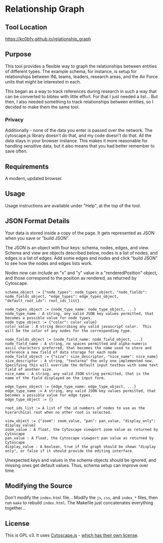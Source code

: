 # Relationship Graph

## Tool Location
https://kc0bfv.github.io/relationship_graph

## Purpose
This tool provides a flexible way to graph the relationships between entities of different types.  The example schema, for instance, is setup for relationships between INL teams, leaders, research areas, and the Air Force units that might be interested in each.

This began as a way to track references during research in such a way that can be converted to bibtex with little effort.  For that I just needed a list...  But then, I also needed something to track relationships between entities, so I decided to make them the same tool.

### Privacy
Additionally - none of the data you enter is passed over the network.  The cytoscape.js library doesn't do that, and my code doesn't do that.  All the data stays in your browser instance.  This makes it more reasonable for handling sensitive data, but it also means that you had better remember to save often.

## Requirements
A modern, updated browser.

## Usage
Usage instructions are available under "Help", at the top of the tool.

## JSON Format Details
Your data is stored inside a copy of the page.  It gets represented as JSON when you save or "build JSON".

The JSON is an object with four keys: schema, nodes, edges, and view.  Schema and view are objects described below, nodes is a list of nodes, and edges is a list of edges.  Add some edges and nodes and click "build JSON" to see how the nodes and edges lists work.

Nodes now can include an "x" and "y" value in a "renderedPosition" object, and those correspond to the position as rendered, as returned by Cytoscape.

```
schema_object := {"node_types": node_types_object, "node_fields": node_fields_object, "edge_types": edge_types_object, "default_root_ids": root_ids_list}

node_types_object := {node_type_name: node_type_object, ...}
node_type_name : A string, any valid JSON key values permitted, that becomes a possible value for node types.
node_type_object := {"color": color_value}
color_value : A string describing any valid javascript color.  This will be the color of any nodes for the corresponding type.

node_fields_object := {node_field_name: node_field_object, ...}
node_field_name : A string, no spaces permitted and alpha-numeric ascii characters preferred, that becomes the name used to store and reference a new field of data storage for each node
node_field_object := {"size": size_descriptor, "nice_name": nice_name}
size_descriptor : A string, "textarea" the only one implemented now.  Specifying this will override the default input textbox with some text field of another size.
nice_name : A string, any valid JSON string permitted, that is the name of the field displayed on the input form.

edge_types_object := {edge_type_name: edge_type_object, ...}
edge_type_name := A string, any valid JSON key values permitted, that becomes a possible value for edge types.
edge_type_object := {}

root_ids_list := A list of the id numbers of nodes to use as the hierarchical root when no other root is selected.
```

```
view_object := {"zoom": zoom_value, "pan": pan_value, "display_only": display_value}
zoom_value : A float, the Cytoscape viewport zoom value as returned by Cytoscape
pan_value : A float, the Cytoscape viewport pan value as returned by Cytoscape
display_value : A boolean, true if the graph should be shown "display only", or false if it should provide the editing interface.
```

Unexpected keys and values in the schema objects should be ignored, and missing ones get default values.  Thus, schema setup can improve over time.

## Modifying the Source

Don't modify the `index.html` file...  Modify the `js`, `css`, and `index_*` files, then run `make` to rebuild `index.html`.  The Makefile just concatenates everything together...

## License

This is GPL v3.  It uses [Cytoscape.js](https://js.cytoscape.org/) - [which has their own license](CYTOSCAPE_LICENSE).
